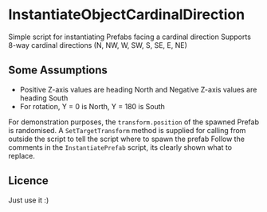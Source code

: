 # InstantiateObjectCardinalDirection

Simple script for instantiating Prefabs facing a cardinal direction
Supports 8-way cardinal directions (N, NW, W, SW, S, SE, E, NE)

## Some Assumptions

* Positive Z-axis values are heading North and Negative Z-axis values are heading South
* For rotation, Y = 0 is North, Y = 180 is South

For demonstration purposes, the `transform.position` of the spawned Prefab is randomised. A `SetTargetTransform` method is supplied for calling from outside the script to tell the script where to spawn the prefab
Follow the comments in the `InstantiatePrefab` script, its clearly shown what to replace.



## Licence

Just use it :)